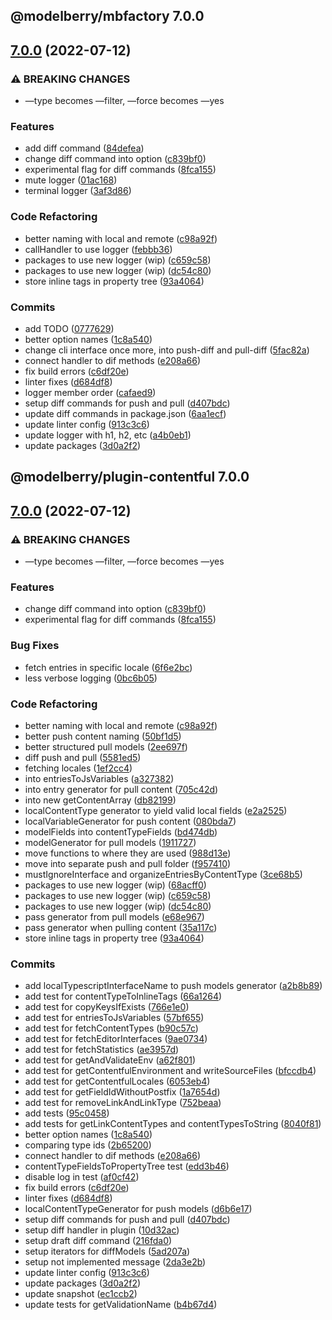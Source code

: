 ## @modelberry/mbfactory 7.0.0

## [7.0.0](https://github.com/modelberry/factory/compare/6.30.16...7.0.0) (2022-07-12)


### ⚠ BREAKING CHANGES

* —type becomes —filter, —force becomes —yes

### Features

* add diff command ([84defea](https://github.com/modelberry/factory/commit/84defeae59ea398aef76ef7d7373389bab9f1ea8))
* change diff command into option ([c839bf0](https://github.com/modelberry/factory/commit/c839bf08294e248fcb9d4ca8590dce432d763624))
* experimental flag for diff commands ([8fca155](https://github.com/modelberry/factory/commit/8fca1559361f2e3c0cbbb0a2ee21f531d61348b0))
* mute logger ([01ac168](https://github.com/modelberry/factory/commit/01ac1680837e7cfd658696539783dd7ba45d8bab))
* terminal logger ([3af3d86](https://github.com/modelberry/factory/commit/3af3d86651f13e7d19b8a5f0e361875837e448eb))


### Code Refactoring

* better naming with local and remote ([c98a92f](https://github.com/modelberry/factory/commit/c98a92f7de93ccdde9086439243463bbaafc4f91))
* callHandler to use logger ([febbb36](https://github.com/modelberry/factory/commit/febbb366ee80b066e5ff48af4ca75634680f566a))
* packages to use new logger (wip) ([c659c58](https://github.com/modelberry/factory/commit/c659c5826bef990fc3cd3492dcfbdfd630a4c12d))
* packages to use new logger (wip) ([dc54c80](https://github.com/modelberry/factory/commit/dc54c8066c73985475b77adcd62f5c0c6f02b49f))
* store inline tags in property tree ([93a4064](https://github.com/modelberry/factory/commit/93a40649c6ab46e0297e73a8649dfcb02b59cd16))


### Commits

* add TODO ([0777629](https://github.com/modelberry/factory/commit/0777629b77e5697f3ff51dc4e090665838ea2480))
* better option names ([1c8a540](https://github.com/modelberry/factory/commit/1c8a54052dabd2014b4b822bff55362644a01db5))
* change cli interface once more, into push-diff and pull-diff ([5fac82a](https://github.com/modelberry/factory/commit/5fac82a12917747b1250c8ee1c10384141037850))
* connect handler to dif methods ([e208a66](https://github.com/modelberry/factory/commit/e208a666697a29ad4108aee01cd1be7f314f67bc))
* fix build errors ([c6df20e](https://github.com/modelberry/factory/commit/c6df20e965f9b7e24da6f47c6431b2538bdd9413))
* linter fixes ([d684df8](https://github.com/modelberry/factory/commit/d684df86af7b8d7781f9847d876f37111bcaeb30))
* logger member order ([cafaed9](https://github.com/modelberry/factory/commit/cafaed9dae4ec7501148eedee5e6c1207aeb7832))
* setup diff commands for push and pull ([d407bdc](https://github.com/modelberry/factory/commit/d407bdc331aea9e9e6d1f0c6241ae77d010c8061))
* update diff commands in package.json ([6aa1ecf](https://github.com/modelberry/factory/commit/6aa1ecf3bf38e6f125ff5abdc5db1f5a7c7c5515))
* update linter config ([913c3c6](https://github.com/modelberry/factory/commit/913c3c67a9a40ffdef7193459f5f96008df94bea))
* update logger with h1, h2, etc ([a4b0eb1](https://github.com/modelberry/factory/commit/a4b0eb180d7e9bdb53773470f236b5be6c7ca512))
* update packages ([3d0a2f2](https://github.com/modelberry/factory/commit/3d0a2f2b8177e5ab69f117c9bb8e9d99fc739569))



## @modelberry/plugin-contentful 7.0.0

## [7.0.0](https://github.com/modelberry/factory/compare/6.30.16...7.0.0) (2022-07-12)


### ⚠ BREAKING CHANGES

* —type becomes —filter, —force becomes —yes

### Features

* change diff command into option ([c839bf0](https://github.com/modelberry/factory/commit/c839bf08294e248fcb9d4ca8590dce432d763624))
* experimental flag for diff commands ([8fca155](https://github.com/modelberry/factory/commit/8fca1559361f2e3c0cbbb0a2ee21f531d61348b0))


### Bug Fixes

* fetch entries in specific locale ([6f6e2bc](https://github.com/modelberry/factory/commit/6f6e2bc558f447c0edaf76f03ca38b775358c10d))
* less verbose logging ([0bc6b05](https://github.com/modelberry/factory/commit/0bc6b05bacf337d80e4dd1840a8402924711972c))


### Code Refactoring

* better naming with local and remote ([c98a92f](https://github.com/modelberry/factory/commit/c98a92f7de93ccdde9086439243463bbaafc4f91))
* better push content naming ([50bf1d5](https://github.com/modelberry/factory/commit/50bf1d5b5da9fb797b2796e72b2fb44a812c27bc))
* better structured pull models ([2ee697f](https://github.com/modelberry/factory/commit/2ee697f7c84d686c8bc84e7427e9c266f839599c))
* diff push and pull ([5581ed5](https://github.com/modelberry/factory/commit/5581ed5c2c597104ae2f5acb83ab89ee4bab5504))
* fetching locales ([1ef2cc4](https://github.com/modelberry/factory/commit/1ef2cc427445339f36e842de28e3090da4547455))
* into entriesToJsVariables ([a327382](https://github.com/modelberry/factory/commit/a32738268f9e2a78f90978e021ea9d6716d3c5b7))
* into entry generator for pull content ([705c42d](https://github.com/modelberry/factory/commit/705c42dfd9a5598e8050b4dcc2841e7560f5b8e4))
* into new getContentArray ([db82199](https://github.com/modelberry/factory/commit/db82199442783bcbc8c5ffbf28611b3c4efbb9bd))
* localContentType generator to yield valid local fields ([e2a2525](https://github.com/modelberry/factory/commit/e2a25259cfce18c271846ab027fc6706f4022cec))
* localVariableGenerator for push content ([080bda7](https://github.com/modelberry/factory/commit/080bda71c190d6c0fe531b5a15851205dcdc2db1))
* modelFields into contentTypeFields ([bd474db](https://github.com/modelberry/factory/commit/bd474dbd0e8207aff5778391d3c0542a1574a0d8))
* modelGenerator for pull models ([1911727](https://github.com/modelberry/factory/commit/19117276c328f444b768dd6728bbe76f4c898aa8))
* move functions to where they are used ([988d13e](https://github.com/modelberry/factory/commit/988d13e340179ab56ff9578f04b3a3a370a6dcd8))
* move into separate push and pull folder ([f957410](https://github.com/modelberry/factory/commit/f957410a46745431000a9f3705b2add58b05b3dc))
* mustIgnoreInterface and organizeEntriesByContentType ([3ce68b5](https://github.com/modelberry/factory/commit/3ce68b51bfc535297a06ce18eabb4975542f2291))
* packages to use new logger (wip) ([68acff0](https://github.com/modelberry/factory/commit/68acff0392ae9be6ea3fa564c8e9249cd2daf5b5))
* packages to use new logger (wip) ([c659c58](https://github.com/modelberry/factory/commit/c659c5826bef990fc3cd3492dcfbdfd630a4c12d))
* packages to use new logger (wip) ([dc54c80](https://github.com/modelberry/factory/commit/dc54c8066c73985475b77adcd62f5c0c6f02b49f))
* pass generator from pull models ([e68e967](https://github.com/modelberry/factory/commit/e68e967de7e59cdc90969a6d38f7f88114ba555d))
* pass generator when pulling content ([35a117c](https://github.com/modelberry/factory/commit/35a117c3ca381f8cc1e5b635a57d5671bfab58e9))
* store inline tags in property tree ([93a4064](https://github.com/modelberry/factory/commit/93a40649c6ab46e0297e73a8649dfcb02b59cd16))


### Commits

* add localTypescriptInterfaceName to push models generator ([a2b8b89](https://github.com/modelberry/factory/commit/a2b8b8937ce22cd643d37fa4ac91bb6ddb6b6e72))
* add test for contentTypeToInlineTags ([66a1264](https://github.com/modelberry/factory/commit/66a1264e7da2ca2e293a7895fc854788352d940f))
* add test for copyKeysIfExists ([766e1e0](https://github.com/modelberry/factory/commit/766e1e06cbeeb27432ec20a1aa382fe8c0900955))
* add test for entriesToJsVariables ([57bf655](https://github.com/modelberry/factory/commit/57bf6553e59a5b2addcc44cb683b5aa97d176df4))
* add test for fetchContentTypes ([b90c57c](https://github.com/modelberry/factory/commit/b90c57c05ab85e830c1ad2a523ca13c7326c67a7))
* add test for fetchEditorInterfaces ([9ae0734](https://github.com/modelberry/factory/commit/9ae073476675eea7fa4cc2e709bf632bf6068d99))
* add test for fetchStatistics ([ae3957d](https://github.com/modelberry/factory/commit/ae3957d74a63f5e384cca89f3b0d5ed5885a16d8))
* add test for getAndValidateEnv ([a62f801](https://github.com/modelberry/factory/commit/a62f801a3c86dc81fff568ae7f8176546dbf7401))
* add test for getContentfulEnvironment and writeSourceFiles ([bfccdb4](https://github.com/modelberry/factory/commit/bfccdb4f46094d841dfbfcdf7acea667579fde36))
* add test for getContentfulLocales ([6053eb4](https://github.com/modelberry/factory/commit/6053eb460fbbebe136646930f0843bd0eeea78d1))
* add test for getFieldIdWithoutPostfix ([1a7654d](https://github.com/modelberry/factory/commit/1a7654d036a2741565209484f55d359852423992))
* add test for removeLinkAndLinkType ([752beaa](https://github.com/modelberry/factory/commit/752beaa9fd586896f2792b211240bf53c4652760))
* add tests ([95c0458](https://github.com/modelberry/factory/commit/95c04586fa81e3c6cd2927b81f14531cc7fbc9f0))
* add tests for getLinkContentTypes and contentTypesToString ([8040f81](https://github.com/modelberry/factory/commit/8040f81e674f67878b6de2adcb244f8b33afbe08))
* better option names ([1c8a540](https://github.com/modelberry/factory/commit/1c8a54052dabd2014b4b822bff55362644a01db5))
* comparing type ids ([2b65200](https://github.com/modelberry/factory/commit/2b65200b46cc8878da581a75cb6479125d62ad7a))
* connect handler to dif methods ([e208a66](https://github.com/modelberry/factory/commit/e208a666697a29ad4108aee01cd1be7f314f67bc))
* contentTypeFieldsToPropertyTree test ([edd3b46](https://github.com/modelberry/factory/commit/edd3b46d1c2e0111199ba43b5c17b88325446c09))
* disable log in test ([af0cf42](https://github.com/modelberry/factory/commit/af0cf42baf68823cc3434d26e9db3d7dc524167b))
* fix build errors ([c6df20e](https://github.com/modelberry/factory/commit/c6df20e965f9b7e24da6f47c6431b2538bdd9413))
* linter fixes ([d684df8](https://github.com/modelberry/factory/commit/d684df86af7b8d7781f9847d876f37111bcaeb30))
* localContentTypeGenerator for push models ([d6b6e17](https://github.com/modelberry/factory/commit/d6b6e17b592060a7f9aa4fc9043ea8344d9491cc))
* setup diff commands for push and pull ([d407bdc](https://github.com/modelberry/factory/commit/d407bdc331aea9e9e6d1f0c6241ae77d010c8061))
* setup diff handler in plugin ([10d32ac](https://github.com/modelberry/factory/commit/10d32acbb3175f46bd954937e95c8e85859732da))
* setup draft diff command ([216fda0](https://github.com/modelberry/factory/commit/216fda0e63df2d88866fcecbe85b4d2c5f94231a))
* setup iterators for diffModels ([5ad207a](https://github.com/modelberry/factory/commit/5ad207a6e6fc0f57743db5efd560e2d303a9df76))
* setup not implemented message ([2da3e2b](https://github.com/modelberry/factory/commit/2da3e2b3ebd52f220b668b8078d27c2c8d78f925))
* update linter config ([913c3c6](https://github.com/modelberry/factory/commit/913c3c67a9a40ffdef7193459f5f96008df94bea))
* update packages ([3d0a2f2](https://github.com/modelberry/factory/commit/3d0a2f2b8177e5ab69f117c9bb8e9d99fc739569))
* update snapshot ([ec1ccb2](https://github.com/modelberry/factory/commit/ec1ccb252b77c82d203f1942e83967e220c2b149))
* update tests for getValidationName ([b4b67d4](https://github.com/modelberry/factory/commit/b4b67d4fb6c2c0e03467d2bc4a87fa006a97c649))


